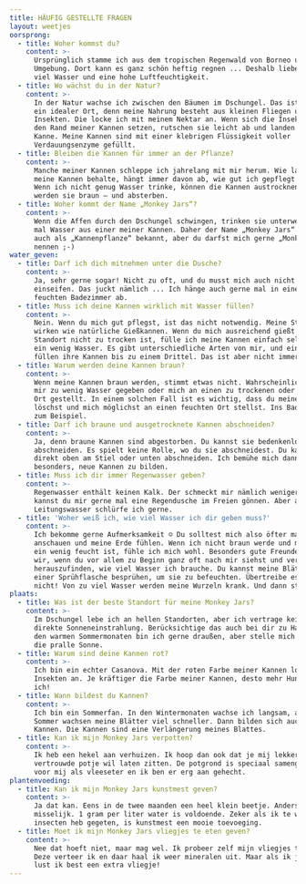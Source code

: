 ```yaml
---
title: HÄUFIG GESTELLTE FRAGEN
layout: weetjes
oorsprong:
  - title: Woher kommst du?
    content: >-
      Ursprünglich stamme ich aus dem tropischen Regenwald von Borneo und
      Umgebung. Dort kann es ganz schön heftig regnen ... Deshalb liebe ich auch
      viel Wasser und eine hohe Luftfeuchtigkeit.
  - title: Wo wächst du in der Natur?
    content: >-
      In der Natur wachse ich zwischen den Bäumen im Dschungel. Das ist für mich
      ein idealer Ort, denn meine Nahrung besteht aus kleinen Fliegen und
      Insekten. Die locke ich mit meinem Nektar an. Wenn sich die Insekten auf
      den Rand meiner Kannen setzen, rutschen sie leicht ab und landen in meiner
      Kanne. Meine Kannen sind mit einer klebrigen Flüssigkeit voller
      Verdauungsenzyme gefüllt.
  - title: Bleiben die Kannen für immer an der Pflanze?
    content: >-
      Manche meiner Kannen schleppe ich jahrelang mit mir herum. Wie lange ich
      meine Kannen behalte, hängt immer davon ab, wie gut ich gepflegt werde.
      Wenn ich nicht genug Wasser trinke, können die Kannen austrocknen – dann
      werden sie braun – und absterben.
  - title: Woher kommt der Name „Monkey Jars“?
    content: >-
      Wenn die Affen durch den Dschungel schwingen, trinken sie unterwegs gerne
      mal Wasser aus einer meiner Kannen. Daher der Name „Monkey Jars“. Ich bin
      auch als „Kannenpflanze“ bekannt, aber du darfst mich gerne „Monkey Jars“
      nennen ;-)
water_geven:
  - title: Darf ich dich mitnehmen unter die Dusche?
    content: >-
      Ja, sehr gerne sogar! Nicht zu oft, und du musst mich auch nicht
      einseifen. Das juckt nämlich ... Ich hänge auch gerne mal in einem
      feuchten Badezimmer ab.
  - title: Muss ich deine Kannen wirklich mit Wasser füllen?
    content: >-
      Nein. Wenn du mich gut pflegst, ist das nicht notwendig. Meine Stiele
      wirken wie natürliche Gießkannen. Wenn du mich ausreichend gießt und mein
      Standort nicht zu trocken ist, fülle ich meine Kannen einfach selbst mit
      ein wenig Wasser. Es gibt unterschiedliche Arten von mir, und einige
      füllen ihre Kannen bis zu einem Drittel. Das ist aber nicht immer so.
  - title: Warum werden deine Kannen braun?
    content: >-
      Wenn meine Kannen braun werden, stimmt etwas nicht. Wahrscheinlich hast du
      mir zu wenig Wasser gegeben oder mich an einen zu trockenen oder zu hellen
      Ort gestellt. In einem solchen Fall ist es wichtig, dass du meinen Durst
      löschst und mich möglichst an einen feuchten Ort stellst. Ins Badezimmer
      zum Beispiel.
  - title: Darf ich braune und ausgetrocknete Kannen abschneiden?
    content: >-
      Ja, denn braune Kannen sind abgestorben. Du kannst sie bedenkenlos
      abschneiden. Es spielt keine Rolle, wo du sie abschneidest. Du kannst sie
      direkt oben am Stiel oder unten abschneiden. Ich bemühe mich dann ganz
      besonders, neue Kannen zu bilden.
  - title: Muss ich dir immer Regenwasser geben?
    content: >-
      Regenwasser enthält keinen Kalk. Der schmeckt mir nämlich weniger. Darum
      kannst du mir gerne mal eine Regendusche im Freien gönnen. Aber auch
      Leitungswasser schlürfe ich gerne.
  - title: 'Woher weiß ich, wie viel Wasser ich dir geben muss?'
    content: >-
      Ich bekomme gerne Aufmerksamkeit ☺ Du solltest mich also öfter mal genauer
      anschauen und meine Erde fühlen. Wenn ich nicht braun werde und mein Boden
      ein wenig feucht ist, fühle ich mich wohl. Besonders gute Freunde werden
      wir, wenn du vor allem zu Beginn ganz oft nach mir siehst und versuchst
      herauszufinden, wie viel Wasser ich brauche. Du kannst meine Blätter mit
      einer Sprühflasche besprühen, um sie zu befeuchten. Übertreibe es aber
      nicht! Von zu viel Wasser werden meine Wurzeln krank. Und dann sterbe ich.
plaats:
  - title: Was ist der beste Standort für meine Monkey Jars?
    content: >-
      Im Dschungel lebe ich an hellen Standorten, aber ich vertrage keine
      direkte Sonneneinstrahlung. Berücksichtige das auch bei dir zu Hause. In
      den warmen Sommermonaten bin ich gerne draußen, aber stelle mich nicht in
      die pralle Sonne.
  - title: Warum sind deine Kannen rot?
    content: >-
      Ich bin ein echter Casanova. Mit der roten Farbe meiner Kannen locke ich
      Insekten an. Je kräftiger die Farbe meiner Kannen, desto mehr Hunger habe
      ich!
  - title: Wann bildest du Kannen?
    content: >-
      Ich bin ein Sommerfan. In den Wintermonaten wachse ich langsam, aber im
      Sommer wachsen meine Blätter viel schneller. Dann bilden sich auch neue
      Kannen. Die Kannen sind eine Verlängerung meines Blattes.
  - title: Kan ik mijn Monkey Jars verpotten?
    content: >-
      Ik heb een hekel aan verhuizen. Ik hoop dan ook dat je mij lekker in mijn
      vertrouwde potje wil laten zitten. De potgrond is speciaal samengesteld
      voor mij als vleeseter en ik ben er erg aan gehecht.
plantenvoeding:
  - title: Kan ik mijn Monkey Jars kunstmest geven?
    content: >-
      Ja dat kan. Eens in de twee maanden een heel klein beetje. Anders word ik
      misselijk. 1 gram per liter water is voldoende. Zeker als ik te weinig
      insecten heb gegeten, is kunstmest een mooie toevoeging.
  - title: Moet ik mijn Monkey Jars vliegjes te eten geven?
    content: >-
      Nee dat hoeft niet, maar mag wel. Ik probeer zelf mijn vliegjes te vangen.
      Deze verteer ik en daar haal ik weer mineralen uit. Maar als ik jarig ben,
      lust ik best een extra vliegje!
---
```


